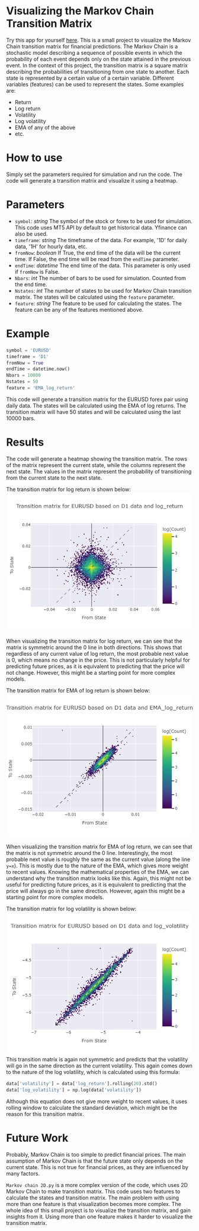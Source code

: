 # Visualizing the Markov Chain Transition Matrix
Try this app for yourself [here]().
This is a small project to visualize the Markov Chain transition matrix for financial predictions. The Markov Chain is a stochastic model describing a sequence of possible events in which the probability of each event depends only on the state attained in the previous event. In the context of this project, the transition matrix is a square matrix describing the probabilities of transitioning from one state to another. Each state is represented by a certain value of a certain variable. Different variables (features) can be used to represent the states. Some examples are:
- Return 
- Log return 
- Volatility 
- Log volatility 
- EMA of any of the above
- etc.

# How to use
Simply set the parameters required for simulation and run the code. The code will generate a transition matrix and visualize it using a heatmap. 

# Parameters
- `symbol`: *string* The symbol of the stock or forex to be used for simulation. This code uses MT5 API by default to get historical data. Yfinance can also be used.
- `timeframe`: *string* The timeframe of the data. For example, '1D' for daily data, '1H' for hourly data, etc.
- `fromNow`: *boolean* If True, the end time of the data will be the current time. If False, the end time will be read from the `endTime` parameter.
- `endTime`: *datetime* The end time of the data. This parameter is only used if `fromNow` is False.
- `Nbars`: *int* The number of bars to be used for simulation. Counted from the end time.
- `Nstates`: *int* The number of states to be used for Markov Chain transition matrix. The states will be calculated using the `feature` parameter.
- `feature`: *string* The feature to be used for calculating the states. The feature can be any of the features mentioned above.

# Example
```python
symbol = 'EURUSD'
timeframe = 'D1' 
fromNow = True
endTime = datetime.now()
Nbars = 10000
Nstates = 50
feature = 'EMA_log_return'
```
This code will generate a transition matrix for the EURUSD forex pair using daily data. The states will be calculated using the EMA of log returns. The transition matrix will have 50 states and will be calculated using the last 10000 bars.

# Results
The code will generate a heatmap showing the transition matrix. The rows of the matrix represent the current state, while the columns represent the next state. The values in the matrix represent the probability of transitioning from the current state to the next state.

The transition matrix for log return is shown below:
![Return Transition Matrix](docs/trans_mat_log_return.png)

When visualizing the transition matrix for log return, we can see that the matrix is symmetric around the 0 line in both directions. This shows that regardless of any current value of log return, the most probable next value is 0, which means no change in the price. This is not particularly helpful for predicting future prices, as it is equivalent to predicting that the price will not change. However, this might be a starting point for more complex models.

The transition matrix for EMA of log return is shown below:
![EMA Log Return Transition Matrix](docs/trans_mat_ema_log_return.png)

When visualizing the transition matrix for EMA of log return, we can see that the matrix is not symmetric around the 0 line. Interestingly, the most probable next value is roughly the same as the current value (along the line `y=x`). This is mostly due to the nature of the EMA, which gives more weight to recent values. Knowing the mathematical properties of the EMA, we can understand why the transition matrix looks like this. Again, this might not be useful for predicting future prices, as it is equivalent to predicting that the price will always go in the same direction. However, again this might be a starting point for more complex models.

The transition matrix for log volatility is shown below:
![Volatility](docs/trans_mat_log_volatility.png)
This transition matrix is again not symmetric and predicts that the volatility will go in the same direction as the current volatility. This again comes down to the nature of the log volatility, which is calculated using this formula:
```python
data['volatility'] = data['log_return'].rolling(20).std()
data['log_volatility'] = np.log(data['volatility'])
```
Although this equation does not give more weight to recent values, it uses rolling window to calculate the standard deviation, which might be the reason for this transition matrix.

# Future Work
Probably, Markov Chain is too simple to predict financial prices. The main assumption of Markov Chain is that the future state only depends on the current state. This is not true for financial prices, as they are influenced by many factors. 

`Markov chain 2D.py` is a more complex version of the code, which uses 2D Markov Chain to make transition matrix. This code uses two features to calculate the states and transition matrix. The main problem with using more than one feature is that visualization becomes more complex. The whole idea of this small project is to visualize the transition matrix, and gain insights from it. Using more than one feature makes it harder to visualize the transition matrix.
